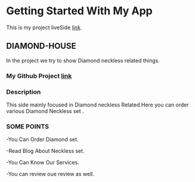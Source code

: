 # Getting Started With My App


This is my project liveSide [link](https://diamond-house-1024c.web.app/).


## DIAMOND-HOUSE

In the project we try to show Diamond neckless related  things.

### My Github Project [link](https://github.com/programming-hero-web-course-4/niche-website-client-side-krishnacheashty)



### Description
 This side mainly focused in Diamond neckless Related.Here you can order various Diamond Neckless set .

 ### SOME POINTS 

 -You Can Order Diamond set.

 -Read Blog About Neckless set.

 -You Can Know Our Services.

 -You can review oue review as well.


